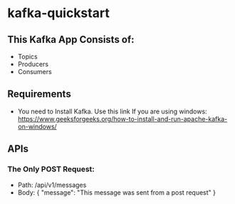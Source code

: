 # kafka-quickstart
## This Kafka App Consists of:
- Topics
- Producers 
- Consumers
## Requirements
- You need to Install Kafka. Use this link If you are using windows: https://www.geeksforgeeks.org/how-to-install-and-run-apache-kafka-on-windows/
## APIs
### The Only POST Request:
- Path: /api/v1/messages
- Body: {
    "message": "This message was sent from a post request"
}

